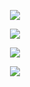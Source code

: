 <p align=center><img src="https://github-profile-trophy.vercel.app/?username=ryo-ma&theme=gruvbox" /></p>

<p align=center><img src="http://github-readme-streak-stats.herokuapp.com?user=zzandland&theme=gruvbox&hide_border=true" /></p>
<p align=center><img src="https://github-readme-stats.vercel.app/api?username=zzandland&show_icons=true&theme=gruvbox&hide_border=true&count_private=true" /></p>
<p align=center><img src="https://github-readme-stats.vercel.app/api/top-langs/?username=zzandland&layout=compact&theme=gruvbox&hide_border=true" /></p>
